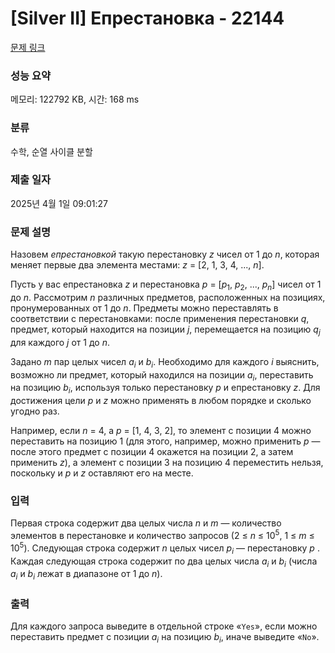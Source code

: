# [Silver II] Епрестановка - 22144 

[문제 링크](https://www.acmicpc.net/problem/22144) 

### 성능 요약

메모리: 122792 KB, 시간: 168 ms

### 분류

수학, 순열 사이클 분할

### 제출 일자

2025년 4월 1일 09:01:27

### 문제 설명

<p>Назовем <i>епрестановкой</i> такую перестановку <i>z</i> чисел от 1 до <i>n</i>, которая меняет первые два элемента местами: <i>z</i> = [2, 1, 3, 4, ..., <i>n</i>].</p>

<p>Пусть у вас епрестановка <i>z</i> и перестановка <i>p</i> = [<i>p</i><sub>1</sub>, <i>p</i><sub>2</sub>, ..., <i>p</i><sub><i>n</i></sub>] чисел от 1 до <i>n</i>. Рассмотрим <i>n</i> различных предметов, расположенных на позициях, пронумерованных от 1 до <i>n</i>. Предметы можно переставлять в соответствии с перестановками: после применения перестановки <i>q</i>, предмет, который находится на позиции <i>j</i>, перемещается на позицию <i>q<sub>j</sub></i> для каждого <i>j</i> от 1 до <i>n</i>.</p>

<p>Задано <i>m</i> пар целых чисел <i>a<sub>i</sub></i> и <i>b<sub>i</sub></i>. Необходимо для каждого <i>i</i> выяснить, возможно ли предмет, который находился на позиции <i>a<sub>i</sub></i>, переставить на позицию <i>b<sub>i</sub></i>, используя только перестановку <i>p</i> и епрестановку <i>z</i>. Для достижения цели <i>p</i> и <i>z</i> можно применять в любом порядке и сколько угодно раз.</p>

<p>Например, если <i>n</i> = 4, а <i>p</i> = [1, 4, 3, 2], то элемент с позиции 4 можно переставить на позицию 1 (для этого, например, можно применить <i>p</i> — после этого предмет с позиции 4 окажется на позиции 2, а затем применить <i>z</i>), а элемент с позиции 3 на позицию 4 переместить нельзя, поскольку и <i>p</i> и <i>z</i> оставляют его на месте.</p>

### 입력 

 <p>Первая строка содержит два целых числа <i>n</i> и <i>m</i> — количество элементов в перестановке и количество запросов (2 ≤ <i>n</i> ≤ 10<sup>5</sup>, 1 ≤ <i>m</i> ≤ 10<sup>5</sup>). Следующая строка содержит <i>n</i> целых чисел <i>p<sub>i</sub></i> — перестановку <i>p</i> . Каждая следующая строка содержит по два целых числа <i>a<sub>i</sub></i> и <i>b<sub>i</sub></i> (числа <i>a<sub>i</sub></i> и <i>b<sub>i</sub></i> лежат в диапазоне от 1 до <i>n</i>).</p>

### 출력 

 <p>Для каждого запроса выведите в отдельной строке «<code>Yes</code>», если можно переставить предмет с позиции <i>a<sub>i</sub></i> на позицию <i>b<sub>i</sub></i>, иначе выведите «<code>No</code>».</p>

